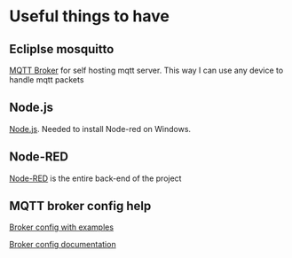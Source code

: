  # Useful things to have
 
## Ecliplse mosquitto
[MQTT Broker](https://mosquitto.org/download/) for self hosting mqtt server. This way I can use any device to handle mqtt packets

## Node.js
[Node.js](https://nodejs.org/en/). Needed to install Node-red on Windows.

## Node-RED
[Node-RED](https://nodered.org/) is the entire back-end of the project 

## MQTT broker config help
[Broker config with examples](http://www.steves-internet-guide.com/mossquitto-conf-file/)


[Broker config documentation](https://mosquitto.org/man/mosquitto-conf-5.html)
